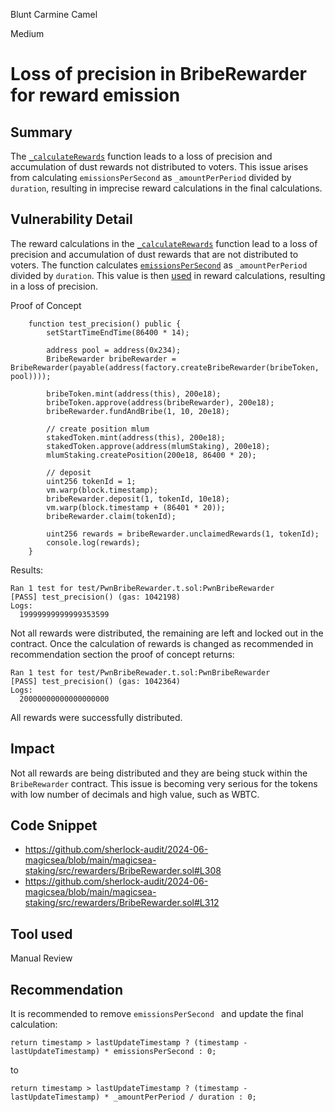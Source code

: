Blunt Carmine Camel

Medium

# Loss of precision in BribeRewarder for reward emission

## Summary

The [`_calculateRewards`](https://github.com/sherlock-audit/2024-06-magicsea/blob/main/magicsea-staking/src/rewarders/BribeRewarder.sol#L300-L313) function leads to a loss of precision and accumulation of dust rewards not distributed to voters. This issue arises from calculating `emissionsPerSecond` as `_amountPerPeriod` divided by `duration`, resulting in imprecise reward calculations in the final calculations.

## Vulnerability Detail

The reward calculations in the [`_calculateRewards`](https://github.com/sherlock-audit/2024-06-magicsea/blob/main/magicsea-staking/src/rewarders/BribeRewarder.sol#L300-L313) function lead to a loss of precision and accumulation of dust rewards that are not distributed to voters. The function calculates [ `emissionsPerSecond`](https://github.com/sherlock-audit/2024-06-magicsea/blob/main/magicsea-staking/src/rewarders/BribeRewarder.sol#L308) as `_amountPerPeriod` divided by `duration`. This value is then [used](https://github.com/sherlock-audit/2024-06-magicsea/blob/main/magicsea-staking/src/rewarders/BribeRewarder.sol#L312) in reward calculations, resulting in a loss of precision.

Proof of Concept
```solidity
    function test_precision() public {
        setStartTimeEndTime(86400 * 14);

        address pool = address(0x234);
        BribeRewarder bribeRewarder = BribeRewarder(payable(address(factory.createBribeRewarder(bribeToken, pool))));

        bribeToken.mint(address(this), 200e18);
        bribeToken.approve(address(bribeRewarder), 200e18);
        bribeRewarder.fundAndBribe(1, 10, 20e18);

        // create position mlum
        stakedToken.mint(address(this), 200e18);
        stakedToken.approve(address(mlumStaking), 200e18);
        mlumStaking.createPosition(200e18, 86400 * 20);

        // deposit
        uint256 tokenId = 1;
        vm.warp(block.timestamp);
        bribeRewarder.deposit(1, tokenId, 10e18);
        vm.warp(block.timestamp + (86401 * 20));
        bribeRewarder.claim(tokenId);

        uint256 rewards = bribeRewarder.unclaimedRewards(1, tokenId);
        console.log(rewards);
    }
```
Results:
```shell
Ran 1 test for test/PwnBribeRewarder.t.sol:PwnBribeRewarder
[PASS] test_precision() (gas: 1042198)
Logs:
  19999999999999353599
```

Not all rewards were distributed, the remaining are left and locked out in the contract.
Once the calculation of rewards is changed as recommended in recommendation section the proof of concept returns:
```shell
Ran 1 test for test/PwnBribeRewader.t.sol:PwnBribeRewarder
[PASS] test_precision() (gas: 1042364)
Logs:
  20000000000000000000
```
All rewards were successfully distributed.

## Impact

Not all rewards are being distributed and they are being stuck within the `BribeRewarder` contract.
This issue is becoming very serious for the tokens with low number of decimals and high value, such as WBTC.

## Code Snippet

- https://github.com/sherlock-audit/2024-06-magicsea/blob/main/magicsea-staking/src/rewarders/BribeRewarder.sol#L308
- https://github.com/sherlock-audit/2024-06-magicsea/blob/main/magicsea-staking/src/rewarders/BribeRewarder.sol#L312

## Tool used

Manual Review

## Recommendation

It is recommended to remove `emissionsPerSecond ` and update the final calculation:
```solidity
return timestamp > lastUpdateTimestamp ? (timestamp - lastUpdateTimestamp) * emissionsPerSecond : 0;
```
to
```solidity
return timestamp > lastUpdateTimestamp ? (timestamp - lastUpdateTimestamp) * _amountPerPeriod / duration : 0;
```
